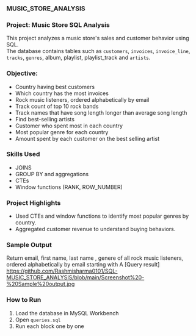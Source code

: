 ### MUSIC_STORE_ANALYSIS

### Project: Music Store SQL Analysis
This project analyzes a music store's sales and customer behavior using SQL.  
The database contains tables such as `customers`, `invoices`, `invoice_line`, `tracks`, `genres`, album, playlist, playlist_track and `artists`.

### Objective:
- Country having best customers
- Which country has the most invoices
- Rock music listeners, ordered alphabetically by email
- Track count of top 10 rock bands
- Track names that have song length longer than average song length
- Find best-selling artists
- Customer who spent most in each country
- Most popular genre for each country
- Amount spent by each customer on the best selling artist

### Skills Used
- JOINS
- GROUP BY and aggregations
- CTEs
- Window functions (RANK, ROW_NUMBER)

### Project Highlights
- Used CTEs and window functions to identify most popular genres by country.
- Aggregated customer revenue to understand buying behaviors.

###  Sample Output
Return email, first name, last name , genere of all rock music listeners, ordered alphabetically by email starting with A
[Query result] https://github.com/Rashmisharma0101/SQL-MUSIC_STORE_ANALYSIS/blob/main/Screenshot%20-%20Sample%20output.jpg

### How to Run
1. Load the database in MySQL Workbench
2. Open `queries.sql`
3. Run each block one by one
